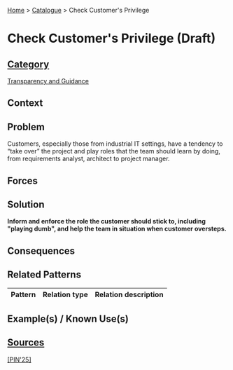 [Home](../README.md) > [Catalogue](../Patterns_catalogue.md) > Check Customer's Privilege

# Check Customer's Privilege (Draft)

## [Category](categories/categories.md)

[Transparency and Guidance](categories/Transparency_and_Guidance.md)

## Context

## Problem

Customers, especially those from industrial IT settings, have a tendency to “take over” the project and play roles that the team should learn by doing, from requirements analyst, architect to project manager.

## Forces

## Solution

**Inform and enforce the role the customer should stick to, including "playing dumb", and help the team in situation when customer oversteps.**

## Consequences

## Related Patterns

|Pattern|Relation type|Relation description|
|--|--|--|
 
## Example(s) / Known Use(s) 

## [Sources](../References.md)

[[PIN'25]](publications/pin25/pin25.md)
